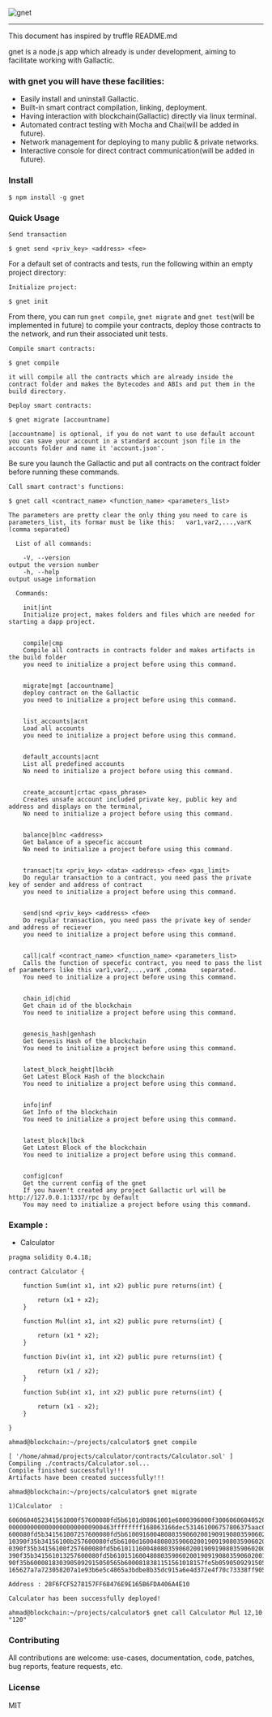 ![gnet](https://image.ibb.co/jDrU0z/gnet.png "gnet")

-----------------------
This document has inspired by truffle README.md

gnet is a node.js app which already is under development, aiming to facilitate working with Gallactic.

### with gnet you will have these facilities:

* Easily install and uninstall Gallactic.
* Built-in smart contract compilation, linking, deployment.
* Having interaction with blockchain(Gallactic) directly via linux terminal.
* Automated contract testing with Mocha and Chai(will be added in future).
* Network management for deploying to many public & private networks.
* Interactive console for direct contract communication(will be added in future).

### Install

```
$ npm install -g gnet
```

### Quick Usage

```
Send transaction

$ gnet send <priv_key> <address> <fee> 

```

For a default set of contracts and tests, run the following within an empty project directory:

```
Initialize project:

$ gnet init
```

From there, you can run `gnet compile`, `gnet migrate` and `gnet test`(will be implemented in future) to compile your contracts, deploy those contracts to the network, and run their associated unit tests.

```
Compile smart contracts:

$ gnet compile

it will compile all the contracts which are already inside the contract folder and makes the Bytecodes and ABIs and put them in the build directory.
```
```
Deploy smart contracts:

$ gnet migrate [accountname]

[accountname] is optional, if you do not want to use default account you can save your account in a standard account json file in the accounts folder and name it 'account.json'.

```
Be sure you launch the Gallactic and put all contracts on the contract folder before running these commands.

```
Call smart contract's functions:

$ gnet call <contract_name> <function_name> <parameters_list>

The parameters are pretty clear the only thing you need to care is parameters_list, its formar must be like this:   var1,var2,...,varK (comma separated)

```

```
  List of all commands:

    -V, --version                                                output the version number
    -h, --help                                                   output usage information

  Commands:

    init|int                                                     
    Initialize project, makes folders and files which are needed for starting a dapp project.
    
    
    compile|cmp                                                  
    Compile all contracts in contracts folder and makes artifacts in the build folder  
    you need to initialize a project before using this command.
    
    
    migrate|mgt [accountname]                                    
    deploy contract on the Gallactic  
    you need to initialize a project before using this command.
    
    
    list_accounts|acnt                                           
    Load all accounts  
    you need to initialize a project before using this command.
    
    
    default_accounts|acnt                                        
    List all predefined accounts  
    No need to initialize a project before using this command.
    
    
    create_account|crtac <pass_phrase>                           
    Creates unsafe account included private key, public key and address and displays on the terminal,   
    No need to initialize a project before using this command.
    
    
    balance|blnc <address>                                       
    Get balance of a specefic account  
    No need to initialize a project before using this command.
    
    
    transact|tx <priv_key> <data> <address> <fee> <gas_limit>    
    Do regular transaction to a contract, you need pass the private key of sender and address of contract  
    you need to initialize a project before using this command.
    
    
    send|snd <priv_key> <address> <fee>                          
    Do regular transaction, you need pass the private key of sender and address of reciever  
    you need to initialize a project before using this command.
    

    call|calf <contract_name> <function_name> <parameters_list>  
    Calls the function of specefic contract, you need to pass the list of parameters like this var1,var2,...,varK ,comma    separated.  
    You need to initialize a project before using this command.
     
    
    chain_id|chid                                                
    Get chain id of the blockchain  
    You need to initialize a project before using this command.
    
    
    genesis_hash|genhash                                         
    Get Genesis Hash of the blockchain  
    You need to initialize a project before using this command.
    
    
    latest_block_height|lbckh                                    
    Get Latest Block Hash of the blockchain  
    You need to initialize a project before using this command.
    
    
    info|inf                                                     
    Get Info of the blockchain  
    You need to initialize a project before using this command.
    
    
    latest_block|lbck                                            
    Get Latest Block of the blockchain  
    You need to initialize a project before using this command.
    
    
    config|conf                                                  
    Get the current config of the gnet  
    If you haven't created any project Gallactic url will be http://127.0.0.1:1337/rpc by default  
    You may need to initialize a project before using this command.
```

### Example :
* Calculator

```
pragma solidity 0.4.18;

contract Calculator {

    function Sum(int x1, int x2) public pure returns(int) {

        return (x1 + x2);
    }

    function Mul(int x1, int x2) public pure returns(int) {

        return (x1 * x2);
    }

    function Div(int x1, int x2) public pure returns(int) {

        return (x1 / x2);
    }

    function Sub(int x1, int x2) public pure returns(int) {

        return (x1 - x2);
    }

}

```
```
ahmad@blockchain:~/projects/calculator$ gnet compile

[ '/home/ahmad/projects/calculator/contracts/Calculator.sol' ]
Compiling ./contracts/Calculator.sol...
Compile finished successfully!!!
Artifacts have been created successfully!!!

ahmad@blockchain:~/projects/calculator$ gnet migrate

1)Calculator  :  

6060604052341561000f57600080fd5b6101d08061001e6000396000f300606060405260043610610062576000357c01000000000000000000000000000000000
00000000000000000000000900463ffffffff168063166dec531461006757806375aac69e146100a7578063eb638f12146100e7578063fa94904d14610127575b
600080fd5b341561007257600080fd5b6100916004808035906020019091908035906020019091905050610167565b60405180828152602001915050604051809
10390f35b34156100b257600080fd5b6100d16004808035906020019091908035906020019091905050610174565b604051808281526020019150506040518091
0390f35b34156100f257600080fd5b610111600480803590602001909190803590602001909190505061018a565b6040518082815260200191505060405180910
390f35b341561013257600080fd5b6101516004808035906020019091908035906020019091905050610197565b60405180828152602001915050604051809103
90f35b6000818303905092915050565b6000818381151561018157fe5b05905092915050565b6000818301905092915050565b60008183029050929150505600a
165627a7a723058207a1e93b6e5c4865a3bdbe8b35dc915a6e4d372e4f70c73338ff905d3f9e1f3c40029

Address : 28F6FCF5278157FF68476E9E165B6FDA406A4E10

Calculator has been successfully deployed! 

ahmad@blockchain:~/projects/calculator$ gnet call Calculator Mul 12,10
"120"

```

### Contributing
All contributions are welcome: use-cases, documentation, code, patches, bug reports, feature requests, etc. 
### License

MIT
